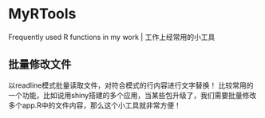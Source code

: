 # MyRTools
Frequently used R functions in my work | 工作上经常用的小工具
## 批量修改文件
以readline模式批量读取文件，对符合模式的行内容进行文字替换！
比较常用的一个功能，比如说用shiny搭建的多个应用，当某些包升级了，我们需要批量修改多个app.R中的文件内容，那么这个小工具就非常方便！

